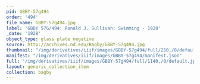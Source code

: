```yaml
---
pid: GBBY-57g494
order: '494'
file_name: GBBY-57g494.jpg
label: 'GBBY 57G/494: Ronald J. Sullivan: Swimming - 1928'
_date: '1928'
object_type: glass plate negative
source: http://archives.nd.edu/Bagby/GBBY-57g494.jpg
thumbnail: "/img/derivatives/iiif/images/GBBY-57g494/full/250,/0/default.jpg"
manifest: "/img/derivatives/iiif/images/GBBY-57g494/manifest.json"
full: "/img/derivatives/iiif/images/GBBY-57g494/full/1140,/0/default.jpg"
layout: generic_collection_item
collection: bagby
---
```

